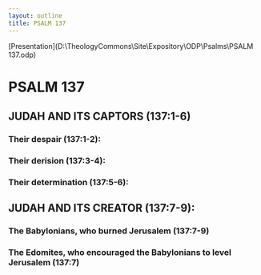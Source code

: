 ```yaml
---
layout: outline
title: PSALM 137
---
```

[Presentation](D:\TheologyCommons\Site\Expository\ODP\Psalms\PSALM 137.odp)
# PSALM 137 
## JUDAH AND ITS CAPTORS (137:1-6) 
###  Their despair (137:1-2): 
###  Their derision (137:3-4): 
###  Their determination (137:5-6): 
## JUDAH AND ITS CREATOR (137:7-9): 
###  The Babylonians, who burned Jerusalem (137:7-9) 
###  The Edomites, who encouraged the Babylonians to level Jerusalem (137:7) 

